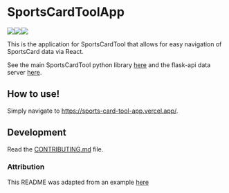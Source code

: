 # SportsCardToolApp

<img src="https://img.shields.io/badge/license-Apache--2.0-green"/><img src="https://img.shields.io/github/deployments/travisgibbs/SportsCardToolApp/Production?label=vercel&logo=vercel&logoColor=white"/><img src="https://img.shields.io/github/issues/travisgibbs/SportsCardToolApp?style=plastic"/>

This is the application for SportsCardTool that allows for easy navigation of SportsCard data via React.

See the main SportsCardTool python library [here](https://github.com/TravisGibbs/SportsCardTool) and the flask-api data server [here](https://github.com/TravisGibbs/SportsCardToolApp).

## How to use!

Simply navigate to https://sports-card-tool-app.vercel.app/.

## Development

Read the [CONTRIBUTING.md](CONTRIBUTING.md) file.

### Attribution

This README was adapted from an example [here](https://github.com/rochacbruno/python-project-template/blob/main/README.md)
